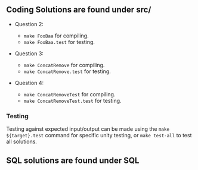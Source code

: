 ## Coding Solutions are found under src/

* Question 2:
  
  * `make FooBaa` for compiling.
  * `make FooBaa.test` for testing.

* Question 3:
  
  * `make ConcatRemove` for compiling.
  * `make ConcatRemove.test` for testing.
  
* Question 4:
  
  * `make ConcatRemoveTest` for compiling.
  * `make ConcatRemoveTest.test` for testing.

### Testing
Testing against expected input/output can be made using the `make ${target}.test` command for specific unity testing, or `make test-all` to test all solutions.

## SQL solutions are found under SQL
